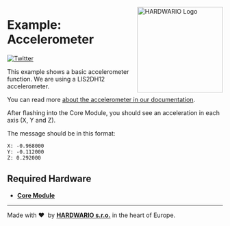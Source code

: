 <a href="https://www.hardwario.com/"><img src="https://www.hardwario.com/ci/assets/hw-logo.svg" width="200" alt="HARDWARIO Logo" align="right"></a>

# Example: Accelerometer

[![Twitter](https://img.shields.io/twitter/follow/hardwario_en.svg?style=social&label=Follow)](https://twitter.com/hardwario_en)

This example shows a basic accelerometer function. We are using a LIS2DH12 accelerometer.

You can read more [about the accelerometer in our documentation](https://docs.hardwario.com/tower/firmware-sdk/how-to/how-to-accelerometer).

After flashing into the Core Module, you should see an acceleration in each axis (X, Y and Z).

The message should be in this format:

```
X: -0.968000
Y: -0.112000
Z: 0.292000
```

## Required Hardware

- [**Core Module**](https://shop.hardwario.com/core-module/)

---

Made with &#x2764;&nbsp; by [**HARDWARIO s.r.o.**](https://www.hardwario.com/) in the heart of Europe.
